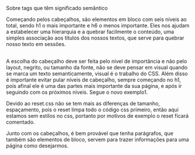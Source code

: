 ##

Sobre tags que têm significado semântico

Começando pelos cabeçalhos, são elementos em bloco com seis níveis ao total, sendo h1 o mais importante e h6 o menos importante. Eles nos ajudam a estabelecer uma hierarquia e a quebrar facilmente o conteúdo, uma simples associação aos títulos dos nossos textos, que serve para quebrar nosso texto em sessões. 

##

A escolha do cabeçalho deve ser feita pelo nível de importância e não pelo layout, negrito, ou tamanho da fonte, não se deve pensar em visual quando se marca um texto semanticamente, visual é o trabalho do CSS. Além disso é importante evitar pular níveis de cabeçalho, sempre começando no h1, pois afinal ele é uma das partes mais importante da sua página, e após ir seguindo com os próximos níveis. Segue o novo exemplo1.

Devido ao reset.css não se tem mais as diferenças de tamanho, espaçamento, pois o reset limpa todo o código css primeiro, então aqui estamos sem estilos no css, portanto por motivos de exemplo o reset ficará comentado.

Junto com os cabeçalhos, é bem provável que tenha parágrafos, que também são elementos de bloco, servem para trazer informações para uma página como desejarmos. 

##
